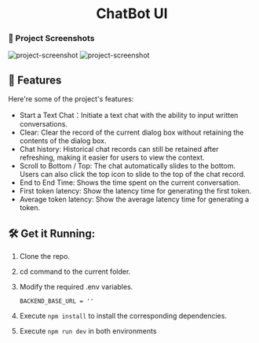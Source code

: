 <h1 align="center" id="title"> ChatBot UI</h1>

### 📸 Project Screenshots

![project-screenshot](https://i.imgur.com/DJXLtuj.png)
![project-screenshot](https://i.imgur.com/5aYUtmq.png)



<h2>🧐 Features</h2>

Here're some of the project's features:

- Start a Text Chat：Initiate a text chat with the ability to input written conversations.
- Clear: Clear the record of the current dialog box without retaining the contents of the dialog box.
- Chat history: Historical chat records can still be retained after refreshing, making it easier for users to view the context.
- Scroll to Bottom / Top: The chat automatically slides to the bottom. Users can also click the top icon to slide to the top of the chat record.
- End to End Time: Shows the time spent on the current conversation.
- First token latency: Show the latency time for generating the first token.
- Average token latency: Show the average latency time for generating a token.

<h2>🛠️ Get it Running:</h2>

1. Clone the repo.

2. cd command to the current folder.

3. Modify the required .env variables.
    ```
    BACKEND_BASE_URL = ''
    ```
4. Execute `npm install` to install the corresponding dependencies.

5. Execute `npm run dev` in both environments
